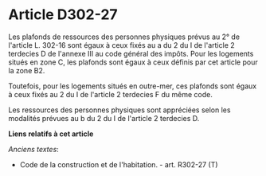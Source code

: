 # Article D302-27

Les plafonds de ressources des personnes physiques prévus au 2° de l'article L. 302-16 sont égaux à ceux fixés au a du 2 du I
de l'article 2 terdecies D de l'annexe III au code général des impôts. Pour les logements situés en zone C, les plafonds sont
égaux à ceux définis par cet article pour la zone B2. 

Toutefois, pour les logements situés en outre-mer, ces plafonds sont égaux à ceux fixés au 2 du I de l'article 2 terdecies F
du même code. 

Les ressources des personnes physiques sont appréciées selon les modalités prévues au b du 2 du I de l'article 2 terdecies D.

**Liens relatifs à cet article**

_Anciens textes_:

  - Code de la construction et de l'habitation. - art. R302-27 (T)
